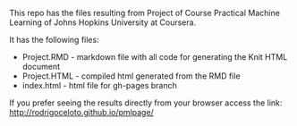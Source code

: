 This repo has the files resulting from Project of Course Practical Machine Learning of Johns Hopkins University at Coursera.

It has the following files:
* Project.RMD - markdown file with all code for generating the Knit HTML document
* Project.HTML - compiled html generated from the RMD file
* index.html - html file for gh-pages branch

If you prefer seeing the results directly from your browser access the link: <a href="http://rodrigoceloto.github.io/pmlpage/" target="_blank">http://rodrigoceloto.github.io/pmlpage/</a>